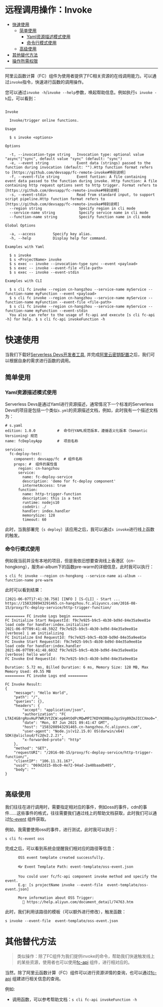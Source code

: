 # 远程调用操作：Invoke

- [快速使用](#快速使用)
    - [简单使用](#简单使用)
        - [Yaml资源描述模式使用](#Yaml资源描述模式使用)
        - [命令行模式使用](#命令行模式使用)
    - [高级使用](#高级使用)
- [其他替代方法](#其他替代方法)
- [操作所需权限](../Others/authority/command.md#invoke-指令)


------


阿里云函数计算（FC）组件为使用者提供了FC相关资源的在线调用能力。可以通过`invoke`指令，快速进行函数的调用操作。

您可以通过`invoke -h`/`invoke --help`参数，唤起帮助信息。例如执行`s invoke -h`后，可以看到：

```

Invoke

  Invoke/trigger online functions.

Usage

  $ s invoke <options> 

Options
    
  -t, --invocation-type string   Invocation type: optional value "async"|"sync", default value "sync" (default: "sync")                       
  -e, --event string             Event data (strings) passed to the function during invocation (default: "").Http function format refers to [https://github.com/devsapp/fc-remote-invoke#特别说明] 
  -f, --event-file string        Event funtion: A file containing event data passed to the function during invoke. Http function: A file containing http request options sent to http trigger. Format refers to [https://github.com/devsapp/fc-remote-invoke#特别说明]
  -s, --event-stdin              Read from standard input, to support script pipeline.Http function format refers to [https://github.com/devsapp/fc-remote-invoke#特别说明]                       
  --region string                 Specify region in cli mode               
  --service-name string           Specify service name in cli mode     
  --function-name string          Specify function name in cli mode

Global Options

  -a, --access        Specify key alias.   
  -h, --help          Display help for command.                                           

Examples with Yaml

  $ s invoke
  $ s <ProjectName> invoke
  $ s exec -- invoke --invocation-type sync --event <payload>
  $ s exec -- invoke --event-file <file-path>
  $ s exec -- invoke --event-stdin

Examples with CLI

  $ s cli fc invoke --region cn-hangzhou --service-name myService --function-name myFunction --event <payload>
  $ s cli fc invoke --region cn-hangzhou --service-name myService --function-name myFunction --event-file <file-path>
  $ s cli fc invoke --region cn-hangzhou --service-name myService --function-name myFunction --event-stdin 
  You also can refer to the usage of fc-api and execute [s cli fc-api -h] for help. $ s cli fc-api invokeFunction -h

```

# 快速使用

当我们下载好[Serverless Devs开发者工具](../Getting-started/Install-tutorial.md), 并完成[阿里云密钥配置](../Getting-started/Setting-up-credentials.md)之后，我们可以根据自身的需求进行函数的调用。

## 简单使用

### Yaml资源描述模式使用

Serverless Devs是通过Yaml进行资源描述，通常情况下一个标准的Serverless Devs的项目是包括一个类似`s.yml`的资源描述文档，例如，此时我有一个描述文档为：

```
# s.yaml
edition: 1.0.0          #  命令行YAML规范版本，遵循语义化版本（Semantic Versioning）规范
name: fcDeployApp       #  项目名称

services:
  fc-deploy-test: 
    component: devsapp/fc  # 组件名称
    props: #  组件的属性值
      region: cn-hangzhou
      service:
        name: fc-deploy-service
        description: 'demo for fc-deploy component'
        internetAccess: true
      function:
        name: http-trigger-function
        description: this is a test
        runtime: nodejs10
        codeUri: ./
        handler: index.handler
        memorySize: 128
        timeout: 60
```

此时，当我部署完（`s deploy`）该应用之后，我可以通过`s invoke`进行线上函数的触发。

### 命令行模式使用

例如我当前并没有本地的项目，但是我依旧想要查询线上香港区（cn-hongkong），服务ai-album下的函数pre-warm的详细信息，此时我可以执行：

```
s cli fc invoke --region cn-hongkong --service-name ai-album --function-name pre-warm
```

此时可以看到结果：

```
[2021-06-07T17:41:38.758] [INFO ] [S-CLI] - Start ...
https://1583208943291465.cn-hangzhou.fc.aliyuncs.com/2016-08-15/proxy/fc-deploy-service/http-trigger-function/

========= FC invoke Logs begin =========
FC Initialize Start RequestId: f9c7e925-b9c5-4b30-bd9d-84e35a9ee81e
load code for handler:index.initializer
2021-06-07T09:41:48.592Z f9c7e925-b9c5-4b30-bd9d-84e35a9ee81e [verbose] i am initializing
FC Initialize End RequestId: f9c7e925-b9c5-4b30-bd9d-84e35a9ee81e
FC Invoke Start RequestId: f9c7e925-b9c5-4b30-bd9d-84e35a9ee81e
load code for handler:index.handler
2021-06-07T09:41:48.603Z f9c7e925-b9c5-4b30-bd9d-84e35a9ee81e [verbose] hello world
FC Invoke End RequestId: f9c7e925-b9c5-4b30-bd9d-84e35a9ee81e

Duration: 5.72 ms, Billed Duration: 6 ms, Memory Size: 128 MB, Max Memory Used: 49.55 MB
========= FC invoke Logs end =========

FC Invoke Result:
{
    "message": "Hello World",
    "path": "/",
    "queries": {},
    "headers": {
        "accept": "application/json",
        "authorization": "FC LTAI4G8rgRovHuP7WRJVtZCW:ep6HtOdPcMQwMPI7KDYKO0BxpJgzSVg09ZmJICCXmo0=",
        "date": "Mon, 07 Jun 2021 09:41:47 GMT",
        "host": "1583208943291465.cn-hangzhou.fc.aliyuncs.com",
        "user-agent": "Node.js(v12.15.0) OS(darwin/x64) SDK(@alicloud/fc2@v2.2.2)",
        "x-forwarded-proto": "http"
    },
    "method": "GET",
    "requestURI": "/2016-08-15/proxy/fc-deploy-service/http-trigger-function/",
    "clientIP": "106.11.31.167",
    "uuid": "069d2d15-8bc0-4e72-94ad-2a40baadb405",
    "body": ""
}


```

## 高级使用

我们往往在进行调用时，需要指定相对应的事件，例如oss的事件，cdn的事件......这些事件的格式，往往需要我们通过线上的帮助文档获取，此时我们可以通过[fc-event](https://github.com/devsapp/fc-event) 组件获取。

例如，我需要使用oss的事件，进行测试，此时我可以执行：

```
s cli fc-event oss
```

完成之后，可以看到系统会提醒我们相对应的路径等信息：

```
      OSS event template created successfully.
      
      👓 Event Template Path: event-template/oss-event.json
      
      You could user fc/fc-api component invoke method and specify the event.
      E.g: [s projectName invoke --event-file  event-template/oss-event.json]
      
      More information about OSS Trigger: 
        📝 https://help.aliyun.com/document_detail/74763.htm
```

此时，我们利用该路径的模板（可以额外进行修改），触发函数：

```
s invoke --event-file  event-template/oss-event.json
```

# 其他替代方法


> 类似操作：除了FC组件为我们提供invoke的命令，帮助我们快速触发线上的某些资源，使用者也可以使用[fc-api](https://github.com/devsapp/fc-api) 组件，进行相对应的。


当然，除了阿里云函数计算（FC）组件可以进行资源详情的查询，也可以通过[fc-api](https://github.com/devsapp/fc-api) 组建进行相关信息的查询。

例如:

- 调用函数，可以参考帮助文档：`s cli fc-api invokeFunction -h`

